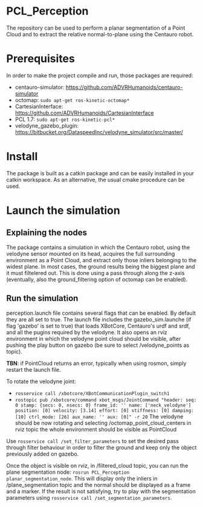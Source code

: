 # PCL_Perception
The repository can be used to perform a planar segmentation of a Point Cloud and to extract the relative normal-to-plane using the Centauro robot.

# Prerequisites
In order to make the project compile and run, those packages are required:
  - centauro-simulator: https://github.com/ADVRHumanoids/centauro-simulator
  - octomap: `sudo apt-get ros-kinetic-octomap*`
  - CartesianInterface: https://github.com/ADVRHumanoids/CartesianInterface
  - PCL 1.7: `sudo apt-get ros-kinetic-pcl*`
  - velodyne_gazebo_plugin: https://bitbucket.org/DataspeedInc/velodyne_simulator/src/master/
  
# Install
The package is built as a catkin package and can be easily installed in your catkin workspace. As an alternative, the usual cmake procedure can be used.

# Launch the simulation
Explaining the nodes 
-
The package contains a simulation in which the Centauro robot, using the velodyne sensor mounted on its head, acquires the full surrounding environment as a Point Cloud, and extract only those inliers belonging to the widest plane. In most cases, the ground results being the biggest plane and it must filtelered out. This is done using a pass through along the z-axis (eventually, also the ground_filtering option of octomap can be enabled).

Run the simulation
-
perception.launch file contains several flags that can be enabled. By default they are all set to true. 
The launch file includes the gazebo_sim.launche (if flag 'gazebo' is set to true) that loads XBotCore, Centauro's urdf and srdf, and all the pugins required by the velodyne. It also opens an rviz environment in which the velodyne point cloud should be visible, after pushing the play button on gazebo (be sure to select /velodyne_points as topic).

**TBN**: if PointCloud returns an error, typically when using rosmon, simply restart the launch file.

To rotate the velodyne joint:
  - `rosservice call /xbotcore/XBotCommunicationPlugin_switch1`
  - `rostopic pub /xbotcore/command xbot_msgs/JointCommand "header:
     seq: 0
     stamp: {secs: 0, nsecs: 0}
     frame_id: ''
     name: ['neck_velodyne']
     position: [0]
     velocity: [3.14]
     effort: [0]
     stiffness: [0]
     damping: [10]
     ctrl_mode: [26]
     aux_name: ''
     aux: [0]" -r 20`
The velodyne should be now rotating and selecting /octomap_point_cloud_centers in rviz topic the whole environment should be visible as PointCloud

Use `rosservice call /set_filter_parameters` to set the desired pass through filter behaviour in order to filter the ground and keep only the object previously added on gazebo.

Once the object is visible on rviz, in /filtered_cloud topic, you can run the plane segmentation node: `rosrun PCL_Perception planar_segmentation_node`. This will display only the inliers in /plane_segmentation topic and the normal should be displayed as a frame and a marker. If the result is not satisfying, try to play with the segmentation parameters using `rosservice call /set_segmentation_parameters`.
